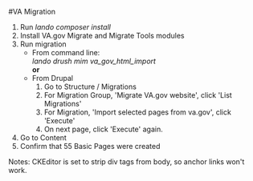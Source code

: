 #VA Migration

1. Run _lando composer install_
2. Install VA.gov Migrate and Migrate Tools modules
3. Run migration
   * From command line:  
     _lando drush mim va_gov_html_import_  
     **or**
   * From Drupal
     1. Go to Structure / Migrations
     2. For Migration Group, 'Migrate VA.gov website', click 'List Migrations'
     3. For Migration, 'Import selected pages from va.gov', click 'Execute'
     4. On next page, click 'Execute' again.
 4. Go to Content
 5. Confirm that 55 Basic Pages were created
 
 Notes: CKEditor is set to strip div tags from body, so anchor links won't work. 